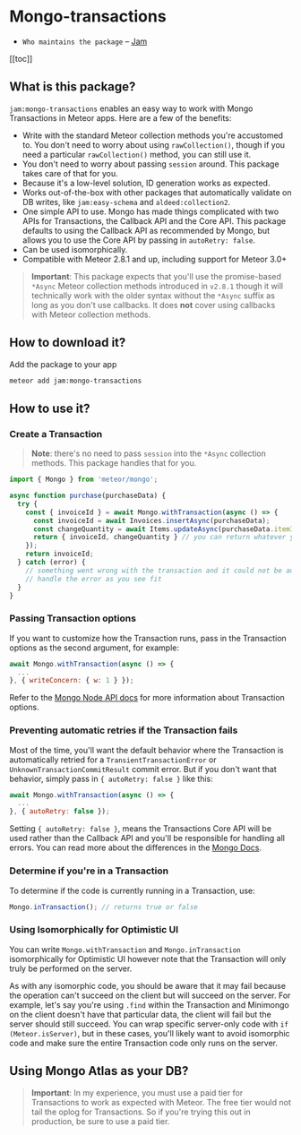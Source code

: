 # Mongo-transactions

- `Who maintains the package` – [Jam](https://github.com/jamauro)

[[toc]]

## What is this package?

`jam:mongo-transactions` enables an easy way to work with Mongo Transactions in Meteor apps. Here are a few of the benefits:

* Write with the standard Meteor collection methods you're accustomed to. You don't need to worry about using `rawCollection()`, though if you need a particular `rawCollection()` method, you can still use it.
* You don't need to worry about passing `session` around. This package takes care of that for you.
* Because it's a low-level solution, ID generation works as expected.
* Works out-of-the-box with other packages that automatically validate on DB writes, like `jam:easy-schema` and `aldeed:collection2`.
* One simple API to use. Mongo has made things complicated with two APIs for Transactions, the Callback API and the Core API. This package defaults to using the Callback API as recommended by Mongo, but allows you to use the Core API by passing in `autoRetry: false`.
* Can be used isomorphically.
* Compatible with Meteor 2.8.1 and up, including support for Meteor 3.0+

> **Important**: This package expects that you'll use the promise-based `*Async` Meteor collection methods introduced in `v2.8.1` though it will technically work with the older syntax without the `*Async` suffix as long as you don't use callbacks. It does **not** cover using callbacks with Meteor collection methods.

## How to download it?
Add the package to your app
```bash
meteor add jam:mongo-transactions
```

## How to use it?

### Create a Transaction

> **Note**: there's no need to pass `session` into the `*Async` collection methods. This package handles that for you.

```js
import { Mongo } from 'meteor/mongo';

async function purchase(purchaseData) {
  try {
    const { invoiceId } = await Mongo.withTransaction(async () => {
      const invoiceId = await Invoices.insertAsync(purchaseData);
      const changeQuantity = await Items.updateAsync(purchaseData.itemId, { $set: {...} });
      return { invoiceId, changeQuantity } // you can return whatever you'd like
    });
    return invoiceId;
  } catch (error) {
    // something went wrong with the transaction and it could not be automatically retried
    // handle the error as you see fit
  }
}
```

### Passing Transaction options
If you want to customize how the Transaction runs, pass in the Transaction options as the second argument, for example:
```js
await Mongo.withTransaction(async () => {
  ...
}, { writeConcern: { w: 1 } });
```
Refer to the [Mongo Node API docs](https://mongodb.github.io/node-mongodb-native/6.3/interfaces/TransactionOptions.html) for more information about Transaction options.

### Preventing automatic retries if the Transaction fails
Most of the time, you'll want the default behavior where the Transaction is automatically retried for a `TransientTransactionError` or `UnknownTransactionCommitResult` commit error. But if you don't want that behavior, simply pass in `{ autoRetry: false }` like this:

```js
await Mongo.withTransaction(async () => {
  ...
}, { autoRetry: false });
```

Setting `{ autoRetry: false }`, means the Transactions Core API will be used rather than the Callback API and you'll be responsible for handling all errors. You can read more about the differences in the [Mongo Docs](https://www.mongodb.com/docs/manual/core/transactions-in-applications/).

### Determine if you're in a Transaction
To determine if the code is currently running in a Transaction, use:
```js
Mongo.inTransaction(); // returns true or false
```

### Using Isomorphically for Optimistic UI
You can write `Mongo.withTransaction` and `Mongo.inTransaction` isomorphically for Optimistic UI however note that the Transaction will only truly be performed on the server.

As with any isomorphic code, you should be aware that it may fail because the operation can't succeed on the client but will succeed on the server. For example, let's say you're using `.find` within the Transaction and Minimongo on the client doesn't have that particular data, the client will fail but the server should still succeed. You can wrap specific server-only code with `if (Meteor.isServer)`, but in these cases, you'll likely want to avoid isomorphic code and make sure the entire Transaction code only runs on the server.

## Using Mongo Atlas as your DB?
> **Important**: In my experience, you must use a paid tier for Transactions to work as expected with Meteor. The free tier would not tail the oplog for Transactions. So if you're trying this out in production, be sure to use a paid tier.
